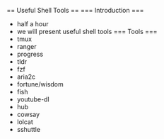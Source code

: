 == Useful Shell Tools ==
=== Introduction ===
* half a hour
* we will present useful shell tools
=== Tools ===
* tmux
* ranger
* progress 
* tldr
* fzf
* aria2c
* fortune/wisdom
* fish
* youtube-dl
* hub
* cowsay
* lolcat
* sshuttle

